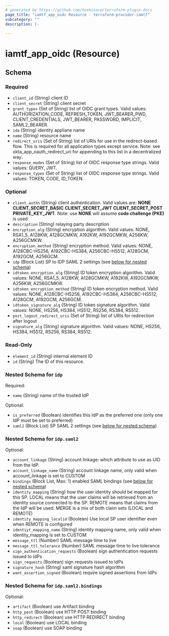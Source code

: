 ```yaml
---
# generated by https://github.com/hashicorp/terraform-plugin-docs
page_title: "iamtf_app_oidc Resource - terraform-provider-iamtf"
subcategory: ""
description: |-
  
---
```


# iamtf_app_oidc (Resource)





<!-- schema generated by tfplugindocs -->
## Schema

### Required

- `client_id` (String) client ID
- `client_secret` (String) client secret
- `grant_types` (Set of String) list of OIDC grant types. Valid values: AUTHORIZATION_CODE, REFRESH_TOKEN, JWT_BEARER_PWD, CLIENT_CREDENTIALS, JWT_BEARER, PASSWORD, IMPLICIT, SAML2_BEARER.
- `ida` (String) identity appliane name
- `name` (String) resource name
- `redirect_uris` (Set of String) list of URIs for use in the redirect-based flow. This is required for all application types except service. Note: see okta_app_oauth_redirect_uri for appending to this list in a decentralized way.
- `response_modes` (Set of String) list of OIDC response type strings. Valid values: QUERY, JWT.
- `response_types` (Set of String) list of OIDC response type strings. Valid values: TOKEN, CODE, ID_TOKEN.

### Optional

- `client_authn` (String) client authentication. Valid values are: **NONE** **CLIENT_SECRET_BASIC** **CLIENT_SECRET_JWT** **CLIENT_SECRET_POST** **PRIVATE_KEY_JWT**.  Note: use **NONE** will assume **code challenge (PKE)** is used
- `description` (String) relaying party description
- `encryption_alg` (String) encryption algorithm. Valid values: NONE, RSA1_5, A128KW, A128GCMKW, A192KW, A192GCMKW, A256KW, A256GCMKW.
- `encryption_method` (String) encryption method. Valid values: NONE, A128CBC-HS256, A192CBC-HS384, A256CBC-HS512, A128GCM, A192GCM, A256GCM.
- `idp` (Block List) SP to IDP SAML 2 settings (see [below for nested schema](#nestedblock--idp))
- `idtoken_encryption_alg` (String) ID token encryption algorithm. Valid values: NONE, RSA1_5, A128KW, A128GCMKW, A192KW, A192GCMKW, A256KW, A256GCMKW.
- `idtoken_encryption_method` (String) ID token encryption method. Valid values: NONE, A128CBC-HS256, A192CBC-HS384, A256CBC-HS512, A128GCM, A192GCM, A256GCM.
- `idtoken_signature_alg` (String) ID token signature algorithm. Valid values: NONE, HS256, HS384, HS512, RS256, RS384, RS512.
- `post_logout_redirect_uris` (Set of String) list of URIs for redirection after logout
- `signature_alg` (String) signature algorithm. Valid values: NONE, HS256, HS384, HS512, RS256, RS384, RS512.

### Read-Only

- `element_id` (String) internal element ID
- `id` (String) The ID of this resource.

<a id="nestedblock--idp"></a>
### Nested Schema for `idp`

Required:

- `name` (String) name of the trusted IdP

Optional:

- `is_preferred` (Boolean) identifies this IdP as the preferred one (only one IdP must be set to preferred)
- `saml2` (Block List) SP SAML 2 settings (see [below for nested schema](#nestedblock--idp--saml2))

<a id="nestedblock--idp--saml2"></a>
### Nested Schema for `idp.saml2`

Optional:

- `account_linkage` (String) account linkage: which attribute to use as UID from the IdP.
- `account_linkage_name` (String) account linkage name, only valid when account_linkage is set to CUSTOM
- `bindings` (Block List, Max: 1) enabled SAML bindings (see [below for nested schema](#nestedblock--idp--saml2--bindings))
- `identity_mapping` (String) how the user identity should be mapped for this SP. LOCAL means that the user claims will be retrieved from an identity source connected to the SP.  REMOTE means that claims from the IdP will be used. MERGE is a mix of both claim sets (LOCAL and REMOTE)
- `identity_mapping_localid` (Boolean) Use local SP user identifier even when REMOTE is configured
- `identiyt_mapping_name` (String) identity mapping name, only valid when identity_mapping is set to CUSTOM
- `message_ttl` (Number) SAML message time to live
- `message_ttl_tolerance` (Number) SAML message time to live tolerance
- `sign_authentication_requests` (Boolean) sign authentication requests issued to IdPs
- `sign_requests` (Boolean) sign requests issued to IdPs
- `signature_hash` (String) saml signature hash algorithm
- `want_assertion_signed` (Boolean) require signed assertions from IdPs

<a id="nestedblock--idp--saml2--bindings"></a>
### Nested Schema for `idp.saml2.bindings`

Optional:

- `artifact` (Boolean) use Artifact binding
- `http_post` (Boolean) use HTTP POST binding
- `http_redirect` (Boolean) use HTTP REDIRECT binding
- `local` (Boolean) use LOCAL binding
- `soap` (Boolean) use SOAP binding


